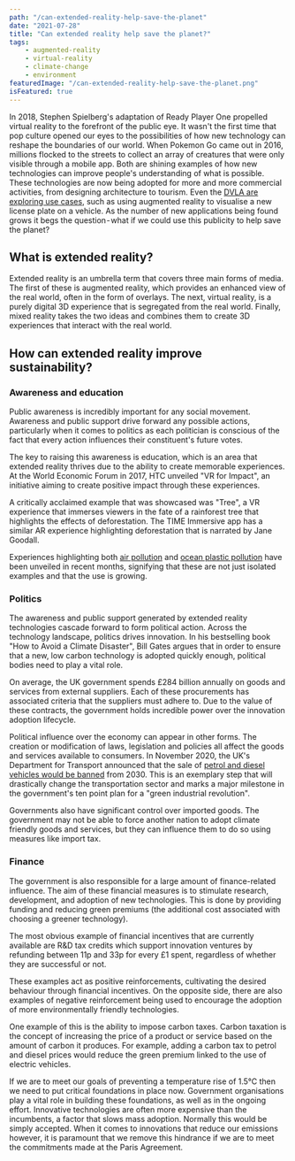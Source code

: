 ```yaml
---
path: "/can-extended-reality-help-save-the-planet"
date: "2021-07-28"
title: "Can extended reality help save the planet?"
tags:
    - augmented-reality
    - virtual-reality
    - climate-change
    - environment
featuredImage: "/can-extended-reality-help-save-the-planet.png"
isFeatured: true
---
```

In 2018, Stephen Spielberg's adaptation of Ready Player One propelled virtual reality to the forefront of the public eye. It wasn't the first time that pop culture opened our eyes to the possibilities of how new technology can reshape the boundaries of our world. When Pokemon Go came out in 2016, millions flocked to the streets to collect an array of creatures that were only visible through a mobile app. Both are shining examples of how new technologies can improve people's understanding of what is possible.
These technologies are now being adopted for more and more commercial activities, from designing architecture to tourism. Even the [DVLA are exploring use cases](https://blog.govnet.co.uk/technology/dvla-emerging-technology-lab#AR), such as using augmented reality to visualise a new license plate on a vehicle. As the number of new applications being found grows it begs the question - what if we could use this publicity to help save the planet?

## What is extended reality?
Extended reality is an umbrella term that covers three main forms of media. The first of these is augmented reality, which provides an enhanced view of the real world, often in the form of overlays. The next, virtual reality, is a purely digital 3D experience that is segregated from the real world. Finally, mixed reality takes the two ideas and combines them to create 3D experiences that interact with the real world.

## How can extended reality improve sustainability?
### Awareness and education
Public awareness is incredibly important for any social movement. Awareness and public support drive forward any possible actions, particularly when it comes to politics as each politician is conscious of the fact that every action influences their constituent's future votes.

The key to raising this awareness is education, which is an area that extended reality thrives due to the ability to create memorable experiences. At the World Economic Forum in 2017, HTC unveiled "VR for Impact", an initiative aiming to create positive impact through these experiences.

A critically acclaimed example that was showcased was "Tree", a VR experience that immerses viewers in the fate of a rainforest tree that highlights the effects of deforestation. The TIME Immersive app has a similar AR experience highlighting deforestation that is narrated by Jane Goodall.

Experiences highlighting both [air pollution](https://vrscout.com/news/nyt-app-ar-air-pollution/) and [ocean plastic pollution](https://www.plasticpollutioncoalition.org/blog/2020/10/7/stunning-film-sea-plastic-immerses-viewers-in-virtual-experience-of-plastic-pollution) have been unveiled in recent months, signifying that these are not just isolated examples and that the use is growing.

### Politics
The awareness and public support generated by extended reality technologies cascade forward to form political action. Across the technology landscape, politics drives innovation. In his bestselling book "How to Avoid a Climate Disaster", Bill Gates argues that in order to ensure that a new, low carbon technology is adopted quickly enough, political bodies need to play a vital role.

On average, the UK government spends £284 billion annually on goods and services from external suppliers. Each of these procurements has associated criteria that the suppliers must adhere to. Due to the value of these contracts, the government holds incredible power over the innovation adoption lifecycle.

Political influence over the economy can appear in other forms. The creation or modification of laws, legislation and policies all affect the goods and services available to consumers. In November 2020, the UK's Department for Transport announced that the sale of [petrol and diesel vehicles would be banned](https://www.gov.uk/government/news/government-takes-historic-step-towards-net-zero-with-end-of-sale-of-new-petrol-and-diesel-cars-by-2030) from 2030. This is an exemplary step that will drastically change the transportation sector and marks a major milestone in the government's ten point plan for a "green industrial revolution".

Governments also have significant control over imported goods. The government may not be able to force another nation to adopt climate friendly goods and services, but they can influence them to do so using measures like import tax.

### Finance
The government is also responsible for a large amount of finance-related influence. The aim of these financial measures is to stimulate research, development, and adoption of new technologies. This is done by providing funding and reducing green premiums (the additional cost associated with choosing a greener technology).

The most obvious example of financial incentives that are currently available are R&D tax credits which support innovation ventures by refunding between 11p and 33p for every £1 spent, regardless of whether they are successful or not.

These examples act as positive reinforcements, cultivating the desired behaviour through financial incentives. On the opposite side, there are also examples of negative reinforcement being used to encourage the adoption of more environmentally friendly technologies.

One example of this is the ability to impose carbon taxes. Carbon taxation is the concept of increasing the price of a product or service based on the amount of carbon it produces. For example, adding a carbon tax to petrol and diesel prices would reduce the green premium linked to the use of electric vehicles.

If we are to meet our goals of preventing a temperature rise of 1.5℃ then we need to put critical foundations in place now. Government organisations play a vital role in building these foundations, as well as in the ongoing effort. Innovative technologies are often more expensive than the incumbents, a factor that slows mass adoption. Normally this would be simply accepted. When it comes to innovations that reduce our emissions however, it is paramount that we remove this hindrance if we are to meet the commitments made at the Paris Agreement.